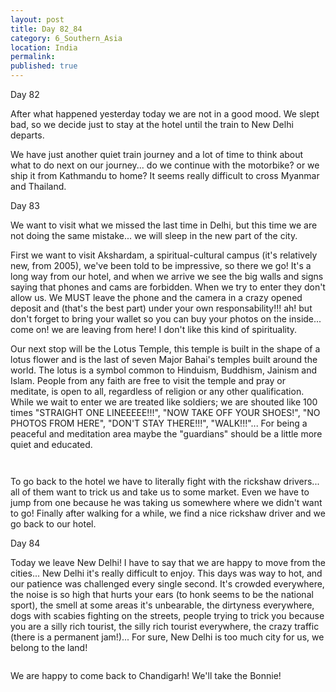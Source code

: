 ```yaml
---
layout: post
title: Day 82_84
category: 6_Southern_Asia
location: India
permalink: 
published: true
---
```

Day 82

After what happened yesterday today we are not in a good mood. We slept bad, so we decide just to stay at the hotel until the train to New Delhi departs. 

We have just another quiet train journey and a lot of time to think about what to do next on our journey... do we continue with the motorbike? or we ship it from Kathmandu to home? It seems really difficult to cross Myanmar and Thailand.

Day 83

We want to visit what we missed the last time in Delhi, but this time we are not doing the same mistake... we will sleep in the new part of the city.

First we want to visit Akshardam, a spiritual-cultural campus (it's relatively new, from 2005), we've been told to be impressive, so there we go! It's a long way from our hotel, and when we arrive we see the big walls and signs saying that phones and cams are forbidden. When we try to enter they don't allow us. We MUST leave the phone and the camera in a crazy opened deposit and (that's the best part) under your own responsability!!! ah! but don't forget to bring your wallet so you can buy your photos on the inside... come on! we are leaving from here! I don't like this kind of spirituality.

Our next stop will be the Lotus Temple, this temple is built in the shape of a lotus flower and is the last of seven Major Bahai's temples built around the world. The lotus is a symbol common to Hinduism, Buddhism, Jainism and Islam. People from any faith are free to visit the temple and pray or meditate, is open to all, regardless of religion or any other qualification. While we wait to enter we are treated like soldiers; we are shouted like 100 times "STRAIGHT ONE LINEEEEE!!!", "NOW TAKE OFF YOUR SHOES!", "NO PHOTOS FROM HERE", "DON'T STAY THERE!!!", "WALK!!!"... For being a peaceful and meditation area maybe the "guardians" should be a little more quiet and educated.

<p><a
href="https://lh3.googleusercontent.com/VuWrjmmr5uvsuhCMa9a6UMLDAPkaLcb_QHAzmXGRit3I0P8Vo3ZTKaB_pOhmBjxKy9nQV7-Yo7FcaOZm1P4amj1Sro-A7n4-h5h7JwyMhZ2EKbDV46cX0FzJCoyEHn80pgMydPVDR2bKtTQudjc5a1n20EapabBbNbLlRzfEQBC-kk49c1xEo69GyztcGKAQYHgha17JNfkZnxqRn5nb-o0J4s2YZrF9-U5_jmwZuNX0N-XmTjY7mu_0uVo9RDFIwvc9I_54_Y2Ftghj8bxzmuk8ZCgzCVxNRKOv5jWQWkqiUFYkE2QgIoDyUzfp_qHd0JZ0_oxefBeBJRd1PLHjUPEtQ0dB5_hBJougCkzriDOqsMatrEe7vd-9yVcUW4yp06n4EvLD7_E7A2685RqflgIXc4O5Zm7PyA2JzQEiVU-3_sADquvlsoEuv47RgFJuROgi_DOU4vKW5d_vRKZjRkhAsTEAEYgFqyIYjiSvJjTpSUNuuQbDJIaKPTuK0ceNY-miLvT2G05Lwqwxv6HUDNyPJ4EvBmZQuGYW-zZ_CyA2bqcSAw6L-QSbFgWDLdJ8psYgj0qaNdzxjyK_DaBsh2jCMeLpq1Hf9qybSHt0_SXdsZCubXLvIQ8slz4FGqlY2mLCe0zpEJFSsbpNtolh480HO2GJmKF-TrFCltxL1o6IGBRsC1BMRczB2A=w669-h502-no"><img 
src="https://lh3.googleusercontent.com/VuWrjmmr5uvsuhCMa9a6UMLDAPkaLcb_QHAzmXGRit3I0P8Vo3ZTKaB_pOhmBjxKy9nQV7-Yo7FcaOZm1P4amj1Sro-A7n4-h5h7JwyMhZ2EKbDV46cX0FzJCoyEHn80pgMydPVDR2bKtTQudjc5a1n20EapabBbNbLlRzfEQBC-kk49c1xEo69GyztcGKAQYHgha17JNfkZnxqRn5nb-o0J4s2YZrF9-U5_jmwZuNX0N-XmTjY7mu_0uVo9RDFIwvc9I_54_Y2Ftghj8bxzmuk8ZCgzCVxNRKOv5jWQWkqiUFYkE2QgIoDyUzfp_qHd0JZ0_oxefBeBJRd1PLHjUPEtQ0dB5_hBJougCkzriDOqsMatrEe7vd-9yVcUW4yp06n4EvLD7_E7A2685RqflgIXc4O5Zm7PyA2JzQEiVU-3_sADquvlsoEuv47RgFJuROgi_DOU4vKW5d_vRKZjRkhAsTEAEYgFqyIYjiSvJjTpSUNuuQbDJIaKPTuK0ceNY-miLvT2G05Lwqwxv6HUDNyPJ4EvBmZQuGYW-zZ_CyA2bqcSAw6L-QSbFgWDLdJ8psYgj0qaNdzxjyK_DaBsh2jCMeLpq1Hf9qybSHt0_SXdsZCubXLvIQ8slz4FGqlY2mLCe0zpEJFSsbpNtolh480HO2GJmKF-TrFCltxL1o6IGBRsC1BMRczB2A=w669-h502-no" class="oversize" alt=""></a></p>

<p><a
href="https://lh3.googleusercontent.com/G2Q_Rs8w0W2DzvGNPm7KACKyJb2mSuvRPG-XxNZIj6eZRasfD_DF0_V2NLHViV8y-xmBsX0H2pTyeUb765X0-Yd1Wmupykys59nPC0G6Tn9Y1zILyKKmSZh0Q4xy8wfAen8w1mD4JXu_8SvwqDP1RMjrlGzlgaGEoZnQoEMvCKyjqzMkUCXmEZScdatKp5A32TH4c0Xfurf2w1DXTAxH6mEM4v2tLZEu0nJrUx_yT1vvi3YHTNPROXiZqueM5fKvtLh_lguylVtS7o052UiFri-wHpd7fegFZZufFBsY8H_8i5GoybYP2OPNAp4QQT4asHd02T9CJzbYYDNb0_9CZJPP1Xj1Xn1outyhaJ-YMx4gW0EDkJMhQ6XUGru99bLtPw-fjM2or-C0Z3CwRMuUSI0r8a8o1V5rg0Lrjp5PI8N-xeN3LhvwViAaBbbMxNWy0ASl12qPbN3Ey-_Inzpz1NHaRRBO5NY8UQfRhyb1xq-9M9fEWsKNuw0FYlO3kYHlw2QKlv9ddRmL5AQkVKBTQPQqaq6DKrvbzBO3KrLjnyF3r9FdcoP_i-OoFaLzcm2Q0x78LEGjb_7w-WD274CSFwUK45oD5PnKn4kXa7YcMdQZfdWORJylXay8abjtt5STEduSXf8Asmlw0_zaXcdfsuhiZpqtfYmNWfx0OTLnQLLKCWrI376rBNCVXA=w669-h502-no"><img 
src="https://lh3.googleusercontent.com/G2Q_Rs8w0W2DzvGNPm7KACKyJb2mSuvRPG-XxNZIj6eZRasfD_DF0_V2NLHViV8y-xmBsX0H2pTyeUb765X0-Yd1Wmupykys59nPC0G6Tn9Y1zILyKKmSZh0Q4xy8wfAen8w1mD4JXu_8SvwqDP1RMjrlGzlgaGEoZnQoEMvCKyjqzMkUCXmEZScdatKp5A32TH4c0Xfurf2w1DXTAxH6mEM4v2tLZEu0nJrUx_yT1vvi3YHTNPROXiZqueM5fKvtLh_lguylVtS7o052UiFri-wHpd7fegFZZufFBsY8H_8i5GoybYP2OPNAp4QQT4asHd02T9CJzbYYDNb0_9CZJPP1Xj1Xn1outyhaJ-YMx4gW0EDkJMhQ6XUGru99bLtPw-fjM2or-C0Z3CwRMuUSI0r8a8o1V5rg0Lrjp5PI8N-xeN3LhvwViAaBbbMxNWy0ASl12qPbN3Ey-_Inzpz1NHaRRBO5NY8UQfRhyb1xq-9M9fEWsKNuw0FYlO3kYHlw2QKlv9ddRmL5AQkVKBTQPQqaq6DKrvbzBO3KrLjnyF3r9FdcoP_i-OoFaLzcm2Q0x78LEGjb_7w-WD274CSFwUK45oD5PnKn4kXa7YcMdQZfdWORJylXay8abjtt5STEduSXf8Asmlw0_zaXcdfsuhiZpqtfYmNWfx0OTLnQLLKCWrI376rBNCVXA=w669-h502-no" class="oversize" alt=""></a></p>

To go back to the hotel we have to literally fight with the rickshaw drivers... all of them want to trick us and take us to some market. Even we have to jump from one because he was taking us somewhere where we didn't want to go! Finally after walking for a while, we find a nice rickshaw driver and we go back to our hotel. 

Day 84

Today we leave New Delhi! I have to say that we are happy to move from the cities... New Delhi it's really difficult to enjoy. This days was way to hot, and our patience was challenged every single second. It's crowded everywhere, the noise is so high that hurts your ears (to honk seems to be the national sport), the smell at some areas it's unbearable, the dirtyness everywhere, dogs with scabies fighting on the streets, people trying to trick you because you are a silly rich tourist, the silly rich tourist everywhere, the crazy traffic (there is a permanent jam!)... For sure, New Delhi is too much city for us, we belong to the land!

<p><a
href="https://lh3.googleusercontent.com/g1Y79gSbYaCOx3X--3QxXf-VPCiviCDmU75AiCh610uAoX1BEV8jxIAjyOM-udoTQWyVLlpMAA5SWQFXydsXAt8dhVduBf-AbOROEPx1-UESgGAaAaALnhViC3k0BVqbeH4b4yoBm9gQTdVJdMfrK2dG4EIuS7IJF3TRrPCU1WKMZH7qXkoVUXegcMCiw9zDXYcfb0oyBKfONMhKJPBVFKdIUPilcU3Ev-ma_nDIrjMXBFWDiO2_1zjzM1UPDOssvhRoi1u5Ebb4lVmO8RUS1l7v28Y06yOwnXSuoZUWLy9wtKT1_rc3GxqtiHkn0DWhu57VEzyJjDD5UiiVxXsY2lATPUJ6OWJpOKpPHnrCG2H9yf1nMT8_3YorDmDohSF660wkPAeD_tp9vq83XDXColdmDdvdkBGhvxywKVLemZTZadIYZsq_Wn3pYBAQVvW4SjSy8rkX0w1GJ4pKq9dg0JPZ3okm5QsXTEjByj9v88R8jm_GmFtc11E8k-l5In1sottss7iglngx0QsuoHQTr3gjH9HmbGXGS_D4gbVdvBsNVdgHVYLU-hRHIlVXzPCruFVu_xA5gFQPR4obfy66iXs-7HmTVsAohrRcQNt_QFFkrMzyRikuV6pLqpnT0xsc3wE594uc-v7zNDUcofQDHlcs1VcdU1pSTzmp9_MMFaeyA89O4sv9qWazBw=w836-h627-no"><img 
src="https://lh3.googleusercontent.com/g1Y79gSbYaCOx3X--3QxXf-VPCiviCDmU75AiCh610uAoX1BEV8jxIAjyOM-udoTQWyVLlpMAA5SWQFXydsXAt8dhVduBf-AbOROEPx1-UESgGAaAaALnhViC3k0BVqbeH4b4yoBm9gQTdVJdMfrK2dG4EIuS7IJF3TRrPCU1WKMZH7qXkoVUXegcMCiw9zDXYcfb0oyBKfONMhKJPBVFKdIUPilcU3Ev-ma_nDIrjMXBFWDiO2_1zjzM1UPDOssvhRoi1u5Ebb4lVmO8RUS1l7v28Y06yOwnXSuoZUWLy9wtKT1_rc3GxqtiHkn0DWhu57VEzyJjDD5UiiVxXsY2lATPUJ6OWJpOKpPHnrCG2H9yf1nMT8_3YorDmDohSF660wkPAeD_tp9vq83XDXColdmDdvdkBGhvxywKVLemZTZadIYZsq_Wn3pYBAQVvW4SjSy8rkX0w1GJ4pKq9dg0JPZ3okm5QsXTEjByj9v88R8jm_GmFtc11E8k-l5In1sottss7iglngx0QsuoHQTr3gjH9HmbGXGS_D4gbVdvBsNVdgHVYLU-hRHIlVXzPCruFVu_xA5gFQPR4obfy66iXs-7HmTVsAohrRcQNt_QFFkrMzyRikuV6pLqpnT0xsc3wE594uc-v7zNDUcofQDHlcs1VcdU1pSTzmp9_MMFaeyA89O4sv9qWazBw=w836-h627-no" class="oversize" alt=""></a></p>

We are happy to come back to Chandigarh! We'll take the Bonnie!